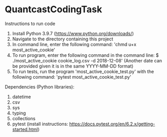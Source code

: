 # QuantcastCodingTask

Instructions to run code
1. Install Python 3.9.7 (https://www.python.org/downloads/)
2. Navigate to the directory containing this project
3. In command line, enter the following command: 'chmd u+x most_active_cookie'
4. To run program, enter the following command in the command line: $ ./most_active_cookie cookie_log.csv -d 2018-12-08' (Another date can be provided given it is in the same YYYY-MM-DD format)
5. To run tests, run the program 'most_active_cookie_test.py' with the following command: 'pytest most_active_cookie_test.py'

Dependencies (Python libraries):
1. datetime
2. csv
3. sys
4. typing
5. collections
6. pytest (install instructions: https://docs.pytest.org/en/6.2.x/getting-started.html)
